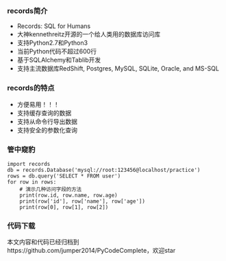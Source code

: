 ### records简介
- Records: SQL for Humans
- 大神kennethreitz开源的一个给人类用的数据库访问库
- 支持Python2.7和Python3
- 当前Python代码不超过600行
- 基于SQLAlchemy和Tablib开发
- 支持主流数据库RedShift, Postgres, MySQL, SQLite, Oracle, and MS-SQL


### records的特点
- 方便易用！！！
- 支持缓存查询的数据
- 支持从命令行导出数据
- 支持安全的参数化查询


### 管中窥豹
```
import records  
db = records.Database('mysql://root:123456@localhost/practice')
rows = db.query('SELECT * FROM user')
for row in rows:
    # 演示几种访问字段的方法
    print(row.id, row.name, row.age)
    print(row['id'], row['name'], row['age'])
    print(row[0], row[1], row[2])
```


### 代码下载
本文内容和代码已经归档到https://github.com/jumper2014/PyCodeComplete，欢迎star

